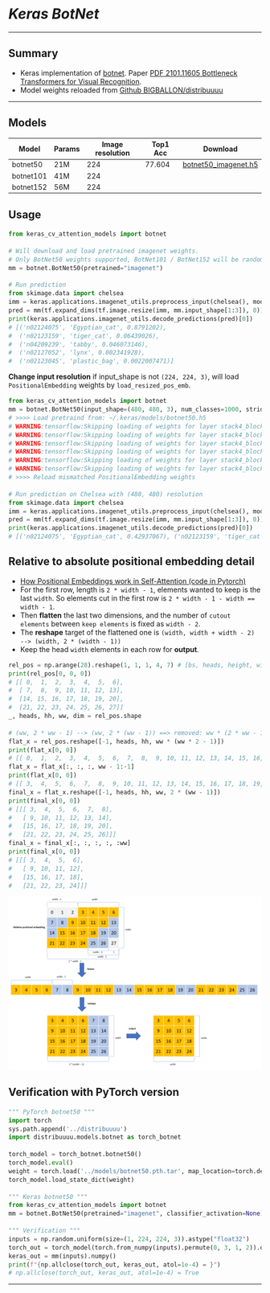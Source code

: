 # ___Keras BotNet___
***

## Summary
  - Keras implementation of [botnet](https://gist.github.com/aravindsrinivas/56359b79f0ce4449bcb04ab4b56a57a2). Paper [PDF 2101.11605 Bottleneck Transformers for Visual Recognition](https://arxiv.org/pdf/2101.11605.pdf).
  - Model weights reloaded from [Github BIGBALLON/distribuuuu](https://github.com/BIGBALLON/distribuuuu)
***

## Models
  | Model        | Params | Image resolution | Top1 Acc | Download            |
  | ------------ | ------ | ----------------- | -------- | ------------------- |
  | botnet50     | 21M    | 224               | 77.604   | [botnet50_imagenet.h5](https://github.com/leondgarse/keras_cv_attention_models/releases/download/botnet/botnet50_imagenet.h5)  |
  | botnet101    | 41M    | 224               |          |  |
  | botnet152    | 56M    | 224               |          |  |
## Usage
  ```py
  from keras_cv_attention_models import botnet

  # Will download and load pretrained imagenet weights.
  # Only BotNet50 weights supported, BotNet101 / BotNet152 will be random inited.
  mm = botnet.BotNet50(pretrained="imagenet")

  # Run prediction
  from skimage.data import chelsea
  imm = keras.applications.imagenet_utils.preprocess_input(chelsea(), mode='torch') # Chelsea the cat
  pred = mm(tf.expand_dims(tf.image.resize(imm, mm.input_shape[1:3]), 0)).numpy()
  print(keras.applications.imagenet_utils.decode_predictions(pred)[0])
  # [('n02124075', 'Egyptian_cat', 0.8791202),
  #  ('n02123159', 'tiger_cat', 0.06439026),
  #  ('n04209239', 'tabby', 0.046073146),
  #  ('n02127052', 'lynx', 0.002341928),
  #  ('n02123045', 'plastic_bag', 0.0022007471)]
  ```
  **Change input resolution** if input_shape is not `(224, 224, 3)`, will load `PositionalEmbedding` weights by `load_resized_pos_emb`.
  ```py
  from keras_cv_attention_models import botnet
  mm = botnet.BotNet50(input_shape=(480, 480, 3), num_classes=1000, strides=1)
  # >>>> Load pretraind from: ~/.keras/models/botnet50.h5
  # WARNING:tensorflow:Skipping loading of weights for layer stack4_block1_2_mhsa due to mismatch in shape ((128, 59) vs (128, 27)).
  # WARNING:tensorflow:Skipping loading of weights for layer stack4_block1_2_mhsa due to mismatch in shape ((128, 59) vs (128, 27)).
  # WARNING:tensorflow:Skipping loading of weights for layer stack4_block2_2_mhsa due to mismatch in shape ((128, 59) vs (128, 27)).
  # WARNING:tensorflow:Skipping loading of weights for layer stack4_block2_2_mhsa due to mismatch in shape ((128, 59) vs (128, 27)).
  # WARNING:tensorflow:Skipping loading of weights for layer stack4_block3_2_mhsa due to mismatch in shape ((128, 59) vs (128, 27)).
  # WARNING:tensorflow:Skipping loading of weights for layer stack4_block3_2_mhsa due to mismatch in shape ((128, 59) vs (128, 27)).
  # >>>> Reload mismatched PositionalEmbedding weights

  # Run prediction on Chelsea with (480, 480) resolution
  from skimage.data import chelsea
  imm = keras.applications.imagenet_utils.preprocess_input(chelsea(), mode='torch') # Chelsea the cat
  pred = mm(tf.expand_dims(tf.image.resize(imm, mm.input_shape[1:3]), 0)).numpy()
  print(keras.applications.imagenet_utils.decode_predictions(pred)[0])
  # [('n02124075', 'Egyptian_cat', 0.42937067), ('n02123159', 'tiger_cat', 0.3643389), ...]
  ```
## Relative to absolute positional embedding detail
  - [How Positional Embeddings work in Self-Attention (code in Pytorch)](https://theaisummer.com/positional-embeddings/)
  - For the first row, length is `2 * width - 1`, elements wanted to keep is the last `width`. So elements cut in the first row is `2 * width - 1 - width == width - 1`.
  - Then **flatten** the last two dimensions, and the number of `cutout elements` between `keep elements` is fixed as `width - 2`.
  - The **reshape** target of the flattened one is `(width, width + width - 2) --> (width, 2 * (width - 1))`
  - Keep the head `width` elements in each row for **output**.
  ```py
  rel_pos = np.arange(28).reshape(1, 1, 1, 4, 7) # [bs, heads, height, width, 2 * width - 1]
  print(rel_pos[0, 0, 0])
  # [[ 0,  1,  2,  3,  4,  5,  6],
  #  [ 7,  8,  9, 10, 11, 12, 13],
  #  [14, 15, 16, 17, 18, 19, 20],
  #  [21, 22, 23, 24, 25, 26, 27]]
  _, heads, hh, ww, dim = rel_pos.shape

  # (ww, 2 * ww - 1) --> (ww, 2 * (ww - 1)) ==> removed: ww * (2 * ww - 1) - ww * 2 * (ww - 1) == ww
  flat_x = rel_pos.reshape([-1, heads, hh, ww * (ww * 2 - 1)])
  print(flat_x[0, 0])
  # [[ 0,  1,  2,  3,  4,  5,  6,  7,  8,  9, 10, 11, 12, 13, 14, 15, 16, 17, 18, 19, 20, 21, 22, 23, 24, 25, 26, 27]]
  flat_x = flat_x[:, :, :, ww - 1:-1]
  print(flat_x[0, 0])
  # [[ 3,  4,  5,  6,  7,  8,  9, 10, 11, 12, 13, 14, 15, 16, 17, 18, 19, 20, 21, 22, 23, 24, 25, 26]]
  final_x = flat_x.reshape([-1, heads, hh, ww, 2 * (ww - 1)])
  print(final_x[0, 0])
  # [[[ 3,  4,  5,  6,  7,  8],
  #   [ 9, 10, 11, 12, 13, 14],
  #   [15, 16, 17, 18, 19, 20],
  #   [21, 22, 23, 24, 25, 26]]]
  final_x = final_x[:, :, :, :, :ww]
  print(final_x[0, 0])
  # [[[ 3,  4,  5,  6],
  #   [ 9, 10, 11, 12],
  #   [15, 16, 17, 18],
  #   [21, 22, 23, 24]]]
  ```
  ![](rel_to_abs.png)
## Verification with PyTorch version
  ```py
  """ PyTorch botnet50 """
  import torch
  sys.path.append('../distribuuuu')
  import distribuuuu.models.botnet as torch_botnet

  torch_model = torch_botnet.botnet50()
  torch_model.eval()
  weight = torch.load('../models/botnet50.pth.tar', map_location=torch.device('cpu'))
  torch_model.load_state_dict(weight)

  """ Keras botnet50 """
  from keras_cv_attention_models import botnet
  mm = botnet.BotNet50(pretrained="imagenet", classifier_activation=None)

  """ Verification """
  inputs = np.random.uniform(size=(1, 224, 224, 3)).astype("float32")
  torch_out = torch_model(torch.from_numpy(inputs).permute(0, 3, 1, 2)).detach().numpy()
  keras_out = mm(inputs).numpy()
  print(f"{np.allclose(torch_out, keras_out, atol=1e-4) = }")
  # np.allclose(torch_out, keras_out, atol=1e-4) = True
  ```
***
